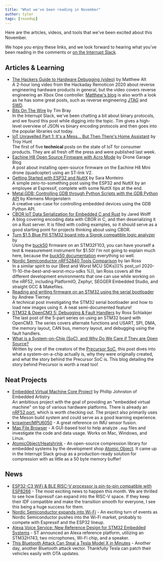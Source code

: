```yaml
---
title: "What we've been reading in November"
author: tyler
tags: [roundup]
---
```


<!-- excerpt start -->

Here are the articles, videos, and tools that we've been excited about this
November.

<!-- excerpt end -->

We hope you enjoy these links, and we look forward to hearing what you've been
reading in the comments or
[on the Interrupt Slack](https://interrupt-slack.herokuapp.com/).

## Articles & Learning

- [The Hackers Guide to Hardware Debugging (video)](https://www.youtube.com/watch?v=hWYzgw0WhYU)
  by Matthew Alt<br>A 2-hour long video from the Hackaday Remoticon 2020 about
  reverse engineering hardware products in general, but the video covers reverse
  engineering an Xbox One controller.
  [Matthew's blog](https://wrongbaud.github.io) is also worth a look as he has
  some great posts, such as reverse engineering
  [JTAG](https://wrongbaud.github.io/posts/jtag-hdd/) and
  [SWD](https://wrongbaud.github.io/posts/stm-xbox-jtag/).
- [Bits On The Wire](https://www.tbray.org/ongoing/When/201x/2019/11/17/Bits-On-the-Wire)
  by Tim Bray<br>In the Interrupt Slack, we've been chatting a bit about binary
  protocols, and we found this post while digging into the topic. Tim gives a
  high-level overview of JSON vs binary encoding protocols and then goes into
  the popular libraries out today.
- [IoT Unravelled Part 1: It's a Mess... But Then There's Home Assistant](https://www.troyhunt.com/iot-unravelled-part-1-its-a-mess-but-then-theres-home-assistant/)
  by Troy Hunt<br>The first of five **technical** posts on the state of IoT for
  consumer products. They are all fresh off the press and were published last
  week.
- [Eachine H8 Open Source Firmware with Acro Mode](https://dronegarageblog.wordpress.com/2016/01/06/eachine-h8-open-source-firmware-with-acro-mode/)
  by Drone Garage Blog<br>A post about installing open-source firmware on the
  Eachine H8 Mini drone (quadcopter) using an ST-link V2.
- [Getting Started with ESP32 and NuttX](https://medium.com/the-esp-journal/getting-started-with-esp32-and-nuttx-fd3e1a3d182c)
  by Sara Monteiro<br>A simple zero-to-something post using the ESP32 and NuttX
  by an employee at Espressif, complete with some NuttX tips at the end.
- [Metal.GDB: Controlling GDB through Python Scripts with the GDB Python API](https://embeddedartistry.com/blog/2020/11/09/metal-gdb-controlling-gdb-through-python-scripts-with-the-gdb-python-api/)
  by Klemens Morgenstern<br>A creative use-case for controlling embedded devices
  using the GDB Python API.
- [CBOR IoT Data Serialization for Embedded C and Rust](https://www.jaredwolff.com/cbor-for-embedded-c-and-rust/)
  by Jared Wolff<br>A blog covering encoding data with CBOR in C, and then
  deserializing it on a Rust server. It is filled with coding examples, so it
  should serve as a good starting point for projects thinking about using CBOR.
- [Turn $1.5 Blue Pill STM32 board into a Sigrok compatible logic analyzer](https://www.cnx-software.com/2020/11/14/turn-1-5-blue-pill-stm32-board-into-a-sigrok-compatible-logic-analyzer/)
  by <br>Using the [buck50](https://github.com/thanks4opensource/buck50)
  firmware on an STM32F103, you can have yourself a test & measurement
  instrument for $1.50! I'm not going to explain much here, because the
  [buck50 documentation](https://github.com/thanks4opensource/buck50) everything
  so well.
- [Nordic Semiconductor nRF52840 Tools Comparison](https://skybluetrades.net/projects/nrf52840-tools-comparison/)
  by Ian Ross<br>In a similar spirit to our [Best and Worst MCU
  SDKs]({% post_url 2020-11-10-the-best-and-worst-mcu-sdks %}), Ian Ross covers
  all the different development environments that one can use while working on
  the nRF52, including PlatformIO, Zephyr, SEGGER Embedded Studio, and straight
  GCC & Makefiles.
- [Reading and writing firmware on an STM32 using the serial bootloader](https://cybergibbons.com/hardware-hacking/reading-and-writing-firmware-on-an-stm32-using-the-serial-bootloader/)
  by Andrew Tierney<br>A technical post investigating the STM32 serial
  bootloader and how to load new images using it. A neat semi-documented
  feature!
- [STM32 & OpenCM3 5: Debugging & Fault Handlers](https://rhye.org/post/stm32-with-opencm3-5-fault-handlers/)
  by Ross Schlaikjer<br>The last post of the 5-part series on using an STM32
  board with OpenCM3. The series covers alternate functions and USART, SPI, DMA,
  the memory layout, CAN bus, memory layout, and debugging using the fault
  handlers.
- [What is a System-on-Chip (SoC), and Why Do We Care if They are Open Source?](https://www.bunniestudios.com/blog/?p=5971)<br>Written
  by one of the creators of the
  [Precursor SoC](https://www.crowdsupply.com/sutajio-kosagi/precursor), this
  post dives into what a system-on-a-chip actually is, why they were originally
  created, and what the story behind the Precursor SoC is. This blog detailing
  the story behind Precursor is worth a read too!

## Neat Projects

- [Embedded Virtual Machine Core Project](https://github.com/embvm/embvm-core)
  by Phillip Johnston of Embedded Artistry<br>An ambitious project with the goal
  of providing an "embedded virtual machine" on top of various hardware
  platforms. There is already an [nRF52 port](https://github.com/embvm/nordic),
  which is worth checking out. The project also primarily uses the Meson build
  system and could serve as a good learning experience.
- [kriswiner/MPU6050](https://github.com/kriswiner/MPU6050) - A great reference
  on IMU sensor fusion.
- [Map File Browser](http://www.sikorskiy.net/prj/amap/) - A GUI-based tool to
  help analyze `.map` files and investigate the code and data usage. Works on
  Mac, Windows, and Linux.
- [AtomicObject/Heatshrink](https://github.com/atomicobject/heatshrink) - An
  open-source compression library for embedded systems by the development shop
  [Atomic Object](https://atomicobject.com/). It came up in the Interrupt Slack
  group as a production-ready solution for compression with as little as a 50
  byte memory buffer!

## News

- [ESP32-C3 WiFi & BLE RISC-V processor is pin-to-pin compatible with ESP8266](https://www.cnx-software.com/2020/11/22/esp32-c3-wifi-ble-risc-v-processor-is-pin-to-pin-compatible-with-esp8266/) -
  The most exciting news to happen this month. We are thrilled to see how
  Espressif can expand into the RISC-V space. If they keep their IDF compatible
  and make the transition smooth for everyone, I see this being a huge success
  for them.
- [Nordic Semiconductor expands into Wi-Fi](https://www.nordicsemi.com/News/2020/11/Nordic-Semiconductor-expands-into-WiFi) -
  An exciting turn of events as Nordic Semiconductor pushes into the Wi-Fi
  market, probably to compete with Espressif and the ESP32 lineup.
- [Alexa Voice Service: New Reference Design for STM32 Embedded Systems](https://blog.st.com/alexa-voice-service/) -
  ST announced an Alexa reference platform, utilizing an STM32H743, two
  microphones, Wi-Fi chip, and a speaker.
- [This Bluetooth Attack Can Steal a Tesla Model X in Minutes](https://www.wired.com/story/tesla-model-x-hack-bluetooth) -
  Another day, another Bluetooth attack vector. Thankfully Tesla can patch their
  vehicles easily with OTA updates.
